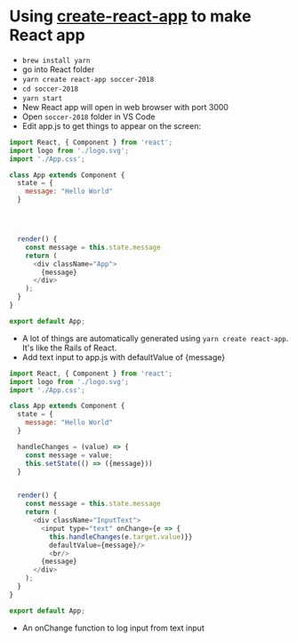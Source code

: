# Using [create-react-app](https://github.com/facebook/create-react-app) to make React app

- `brew install yarn`
- go into React folder
- `yarn create react-app soccer-2018`
- `cd soccer-2018`
- `yarn start`
- New React app will open in web browser with port 3000
- Open `soccer-2018` folder in VS Code
- Edit app.js to get things to appear on the screen:

```javascript
import React, { Component } from 'react';
import logo from './logo.svg';
import './App.css';

class App extends Component {
  state = {
    message: "Hello World"
  }




  render() {
    const message = this.state.message
    return (
      <div className="App">
        {message}
      </div>
    );
  }
}

export default App;
```
- A lot of things are automatically generated using `yarn create react-app`. It's like the Rails of React.
- Add text input to app.js with defaultValue of {message}

```javascript
import React, { Component } from 'react';
import logo from './logo.svg';
import './App.css';

class App extends Component {
  state = {
    message: "Hello World"
  }

  handleChanges = (value) => {
    const message = value;
    this.setState(() => ({message}))
  }


  render() {
    const message = this.state.message
    return (
      <div className="InputText">
        <input type="text" onChange={e => {
          this.handleChanges(e.target.value)}}
          defaultValue={message}/>
          <br/>
        {message}
      </div>
    );
  }
}

export default App;
```
- An onChange function to log input from text input